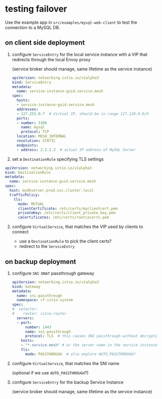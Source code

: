# testing failover

Use the example app in `src/examples/mysql-web-client` to test the connection to a MySQL DB.

## on client side deployment
1. configure `ServiceEntry` for the local service instance with a VIP that redirects through the local Envoy proxy

   (service broker should manage, same lifetime as the service instance)

    ```yaml
    apiVersion: networking.istio.io/v1alpha3
    kind: ServiceEntry
    metadata:
      name: service-instance-guid.service.mesh
    spec:
      hosts:
      - service-instance-guid.service.mesh
      addresses:
      - 127.255.0.7  # Virtual IP, should be in range 127.128.0.0/9
      ports:
      - number: 3306
        name: mysql
        protocol: TCP
      location: MESH_INTERNAL
      resolution: STATIC
      endpoints:
      - address: 2.2.2.2  # actual IP address of MySQL Server
    ```
   
2. set a `DestinationRule` specifying TLS settings

```yaml
apiVersion: networking.istio.io/v1alpha3
kind: DestinationRule
metadata:
  name: service-instance-guid.service.mesh
spec:
  host: mydbserver.prod.svc.cluster.local
  trafficPolicy:
    tls:
      mode: MUTUAL
      clientCertificate: /etc/certs/myclientcert.pem
      privateKey: /etc/certs/client_private_key.pem
      caCertificates: /etc/certs/rootcacerts.pem
```
   
2. configure `VirtualService`, that matches the VIP used by clients to connect

   - use a `DestinationRule` to pick the client certs?
   - redirect to the `ServiceEntry`

## on backup deployment
1. configure `SNI-DNAT` passthrough gateway

    ```yaml
    apiVersion: networking.istio.io/v1alpha3
    kind: Gateway
    metadata:
      name: sni-passthrough
      namespace: cf-istio-system
    spec:
    #  selector:
    #    router: istio-router
      servers:
      - port:
          number: 1443
          name: sni-passthrough
          protocol: TLS  # this causes SNI passthrough without decrypting
        hosts:
        - "*.service.mesh" # or the server name in the service instance server cert?
        tls:
          mode: PASSTHROUGH  # also explore AUTO_PASSTHROUGH?
    ``` 

2. configure `VirtualService`, that matches the SNI name

   (optional if we use `AUTO_PASSTHROUGH`?)

3. configure `ServiceEntry` for the backup Service Instance

   (service broker should manage, same lifetime as the service instance)
